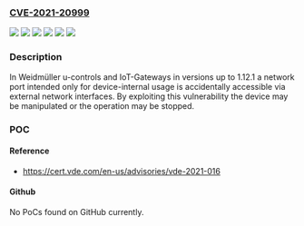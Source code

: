 ### [CVE-2021-20999](https://cve.mitre.org/cgi-bin/cvename.cgi?name=CVE-2021-20999)
![](https://img.shields.io/static/v1?label=Product&message=IOT-GW30%20(No.%202682620000)&color=blue)
![](https://img.shields.io/static/v1?label=Product&message=IOT-GW30-4G-EU%20(No.%202682630000)&color=blue)
![](https://img.shields.io/static/v1?label=Product&message=UC20-WL2000-AC%20(No.%201334950000)&color=blue)
![](https://img.shields.io/static/v1?label=Product&message=UC20-WL2000-IOT%20(No.%201334990000)&color=blue)
![](https://img.shields.io/static/v1?label=Version&message=1.3.0%3C%3D%201.9.0%20&color=brighgreen)
![](https://img.shields.io/static/v1?label=Vulnerability&message=CWE-668%20Exposure%20of%20Resource%20to%20Wrong%20Sphere&color=brighgreen)

### Description

In Weidmüller u-controls and IoT-Gateways in versions up to 1.12.1 a network port intended only for device-internal usage is accidentally accessible via external network interfaces. By exploiting this vulnerability the device may be manipulated or the operation may be stopped.

### POC

#### Reference
- https://cert.vde.com/en-us/advisories/vde-2021-016

#### Github
No PoCs found on GitHub currently.

